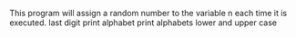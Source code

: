 This program will assign a random number to the variable n each time it is executed. 
last digit
print alphabet
print alphabets lower and upper case
